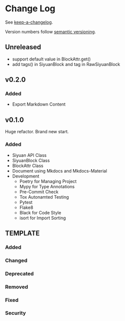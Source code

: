# Change Log

See [keep-a-changelog](https://github.com/olivierlacan/keep-a-changelog).

Version numbers follow [semantic versioning](https://semver.org).

## Unreleased

- support default value in BlockAttr.get()
- add tags() in SiyuanBlock and tag in RawSiyuanBlock

## v0.2.0

### Added

- Export Markdown Content

## v0.1.0

Huge refactor. Brand new start.

### Added

- Siyuan API Class
- SiyuanBlock Class
- BlockAttr Class
- Document using Mkdocs and Mkdocs-Material
- Development
  - Poetry for Managing Project
  - Mypy for Type Annotations
  - Pre-Commit Check
  - Tox Autonamted Testing
  - Pytest
  - Flake8
  - Black for Code Style
  - isort for Import Sorting

## TEMPLATE

### Added

### Changed

### Deprecated

### Removed

### Fixed

### Security
